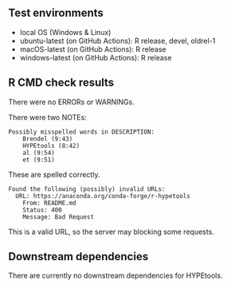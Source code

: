 ## Test environments

-   local OS (Windows & Linux)
-   ubuntu-latest (on GitHub Actions): R release, devel, oldrel-1
-   macOS-latest (on GitHub Actions): R release
-   windows-latest (on GitHub Actions): R release

## R CMD check results

There were no ERRORs or WARNINGs.

There were two NOTEs:
```
Possibly misspelled words in DESCRIPTION:
    Brendel (9:43)
    HYPEtools (8:42)
    al (9:54)
    et (9:51)
```
These are spelled correctly.

```
Found the following (possibly) invalid URLs:
  URL: https://anaconda.org/conda-forge/r-hypetools
    From: README.md
    Status: 400
    Message: Bad Request
```
This is a valid URL, so the server may blocking some requests. 

## Downstream dependencies

There are currently no downstream dependencies for HYPEtools.
